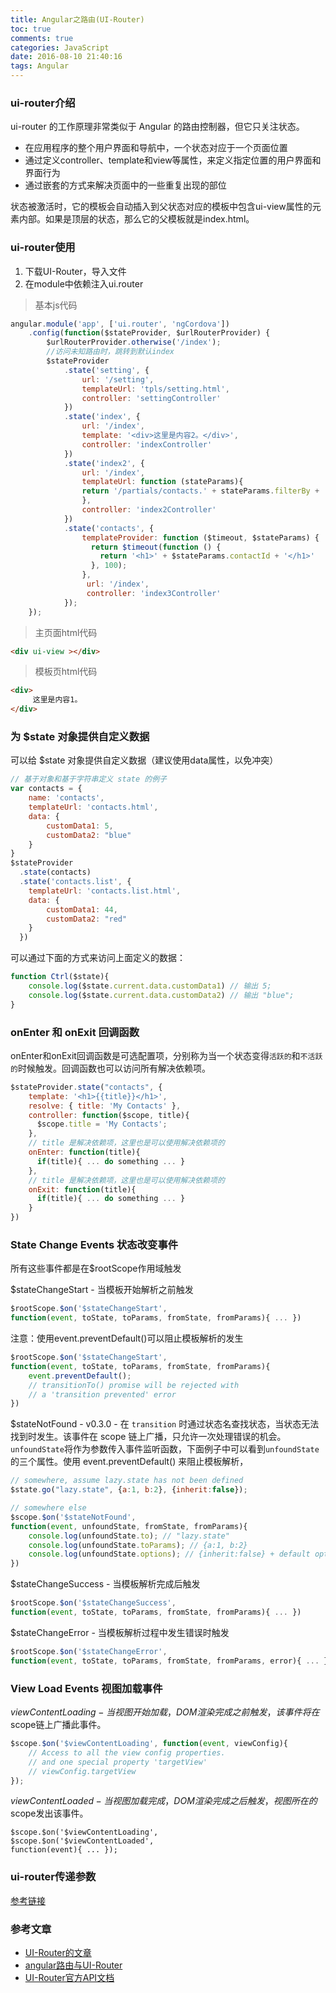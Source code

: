 ```yaml
---
title: Angular之路由(UI-Router)
toc: true
comments: true
categories: JavaScript
date: 2016-08-10 21:40:16
tags: Angular
---
```


### ui-router介绍
ui-router 的工作原理非常类似于 Angular 的路由控制器，但它只关注状态。

* 在应用程序的整个用户界面和导航中，一个状态对应于一个页面位置
* 通过定义controller、template和view等属性，来定义指定位置的用户界面和界面行为
* 通过嵌套的方式来解决页面中的一些重复出现的部位

状态被激活时，它的模板会自动插入到父状态对应的模板中包含ui-view属性的元素内部。如果是顶层的状态，那么它的父模板就是index.html。
<!-- more -->
### ui-router使用
1. 下载UI-Router，导入文件
2. 在module中依赖注入ui.router

>基本js代码

```js
angular.module('app', ['ui.router', 'ngCordova'])
    .config(function($stateProvider, $urlRouterProvider) {
        $urlRouterProvider.otherwise('/index');
        //访问未知路由时，跳转到默认index
        $stateProvider
            .state('setting', {
                url: '/setting',
                templateUrl: 'tpls/setting.html',
                controller: 'settingController'
            })
            .state('index', {
                url: '/index',
                template: '<div>这里是内容2。</div>',
                controller: 'indexController'
            })
            .state('index2', {
                url: '/index',
                templateUrl: function (stateParams){
                return '/partials/contacts.' + stateParams.filterBy + '.html';
                },
                controller: 'index2Controller'
            })
            .state('contacts', {
                templateProvider: function ($timeout, $stateParams) {
                  return $timeout(function () {
                    return '<h1>' + $stateParams.contactId + '</h1>'
                  }, 100);
                },
                 url: '/index',
                 controller: 'index3Controller'
            }); 
    });
```

>主页面html代码
```html
<div ui-view ></div>
```
>模板页html代码
```html
<div>
     这里是内容1。  
</div>
```

### 为 $state 对象提供自定义数据

可以给 $state 对象提供自定义数据（建议使用data属性，以免冲突）
```js
// 基于对象和基于字符串定义 state 的例子
var contacts = { 
    name: 'contacts',
    templateUrl: 'contacts.html',
    data: {
        customData1: 5,
        customData2: "blue"
    }  
}
$stateProvider
  .state(contacts)
  .state('contacts.list', {
    templateUrl: 'contacts.list.html',
    data: {
        customData1: 44,
        customData2: "red"
    } 
  })
```
可以通过下面的方式来访问上面定义的数据：
```js
function Ctrl($state){
    console.log($state.current.data.customData1) // 输出 5;
    console.log($state.current.data.customData2) // 输出 "blue";
}
```
### onEnter 和 onExit 回调函数
onEnter和onExit回调函数是可选配置项，分别称为当一个状态变得`活跃的`和`不活跃的`时候触发。回调函数也可以访问所有解决依赖项。
```js
$stateProvider.state("contacts", {
    template: '<h1>{{title}}</h1>',
    resolve: { title: 'My Contacts' },
    controller: function($scope, title){
      $scope.title = 'My Contacts';
    },
    // title 是解决依赖项，这里也是可以使用解决依赖项的
    onEnter: function(title){ 
      if(title){ ... do something ... }
    },
    // title 是解决依赖项，这里也是可以使用解决依赖项的
    onExit: function(title){
      if(title){ ... do something ... }
    }
})
```

### State Change Events 状态改变事件
所有这些事件都是在$rootScope作用域触发

$stateChangeStart - 当模板开始解析之前触发
```js
$rootScope.$on('$stateChangeStart', 
function(event, toState, toParams, fromState, fromParams){ ... })
```
注意：使用event.preventDefault()可以阻止模板解析的发生
```js
$rootScope.$on('$stateChangeStart', 
function(event, toState, toParams, fromState, fromParams){ 
    event.preventDefault(); 
    // transitionTo() promise will be rejected with 
    // a 'transition prevented' error
})
```
$stateNotFound - v0.3.0 - 在 `transition` 时通过状态名查找状态，当状态无法找到时发生。该事件在 scope 链上广播，只允许一次处理错误的机会。`unfoundState`将作为参数传入事件监听函数，下面例子中可以看到`unfoundState`的三个属性。使用 event.preventDefault() 来阻止模板解析，
```js
// somewhere, assume lazy.state has not been defined
$state.go("lazy.state", {a:1, b:2}, {inherit:false});

// somewhere else
$scope.$on('$stateNotFound', 
function(event, unfoundState, fromState, fromParams){ 
    console.log(unfoundState.to); // "lazy.state"
    console.log(unfoundState.toParams); // {a:1, b:2}
    console.log(unfoundState.options); // {inherit:false} + default options
})
```
$stateChangeSuccess - 当模板解析完成后触发
```js
$rootScope.$on('$stateChangeSuccess', 
function(event, toState, toParams, fromState, fromParams){ ... })
```
$stateChangeError - 当模板解析过程中发生错误时触发
```js
$rootScope.$on('$stateChangeError', 
function(event, toState, toParams, fromState, fromParams, error){ ... })
```
### View Load Events 视图加载事件

$viewContentLoading - 当视图开始加载，DOM渲染完成之前触发，该事件将在$scope链上广播此事件。

```js
$scope.$on('$viewContentLoading', function(event, viewConfig){ 
    // Access to all the view config properties.
    // and one special property 'targetView'
    // viewConfig.targetView 
});
```

$viewContentLoaded - 当视图加载完成，DOM渲染完成之后触发，视图所在的$scope发出该事件。

```
$scope.$on('$viewContentLoading', 
$scope.$on('$viewContentLoaded', 
function(event){ ... });
```

### ui-router传递参数

[参考链接](http://11136488.blog.51cto.com/11126488/1755077)



### 参考文章

* [UI-Router的文章](http://bubkoo.com/2014/01/02/angular/ui-router/guide/index/)
* [angular路由与UI-Router](http://www.cnblogs.com/lovesueee/p/4442509.html)
* [UI-Router官方API文档](https://ui-router.github.io/docs/latest/)

                          

